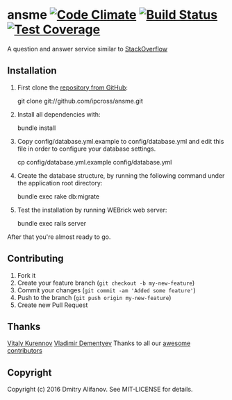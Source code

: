 
ansme [![Code Climate](https://codeclimate.com/github/ipcross/ansme/badges/gpa.svg)](https://codeclimate.com/github/ipcross/ansme) [![Build Status](https://travis-ci.org/ipcross/ansme.svg?branch=master)](https://travis-ci.org/ipcross/ansme) [![Test Coverage](https://codeclimate.com/github/ipcross/ansme/badges/coverage.svg)](https://codeclimate.com/github/ipcross/ansme/coverage)
=========

A question and answer service similar to [StackOverflow](http://stackoverflow.com/)

## Installation

1. First clone the [repository from GitHub](https://github.com/ipcross/ansme):

    git clone git://github.com/ipcross/ansme.git

2. Install all dependencies with:

    bundle install

3. Copy config/database.yml.example to config/database.yml and edit this file in order to configure your database settings.

    cp config/database.yml.example config/database.yml

4. Create the database structure, by running the following command under the application root directory:

    bundle exec rake db:migrate

5. Test the installation by running WEBrick web server:

    bundle exec rails server

After that you're almost ready to go.

## Contributing

1. Fork it
2. Create your feature branch (`git checkout -b my-new-feature`)
3. Commit your changes (`git commit -am 'Added some feature'`)
4. Push to the branch (`git push origin my-new-feature`)
5. Create new Pull Request

## Thanks

[Vitaly Kurennov](https://github.com/vkurennov) [Vladimir Dementyev](https://github.com/palkan)
Thanks to all our [awesome
contributors](https://github.com/ipcross/ansme/graphs/contributors)

## Copyright

Copyright (c) 2016 Dmitry Alifanov. See MIT-LICENSE for details.
